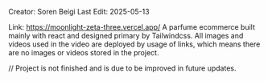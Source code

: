 Creator: Soren Beigi
Last Edit: 2025-05-13

Link: https://moonlight-zeta-three.vercel.app/
A parfume ecommerce built mainly with react and designed primary by Tailwindcss.
All images and videos used in the video are deployed by usage of links, which means there are no images or videos stored in the project.

// Project is not finished and is due to be improved in future updates.

